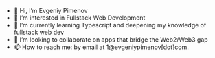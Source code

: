 - 👋 Hi, I’m Evgeniy Pimenov
- 👀 I’m interested in Fullstack Web Development
- 🌱 I’m currently learning Typescript and deepening my knowledge of fullstack web dev
- 💞️ I’m looking to collaborate on apps that bridge the Web2/Web3 gap
- 📫 How to reach me: by email at 1@evgeniypimenov[dot]com.

<!---
evgeniyp92/evgeniyp92 is a ✨ special ✨ repository because its `README.md` (this file) appears on your GitHub profile.
You can click the Preview link to take a look at your changes.
--->
